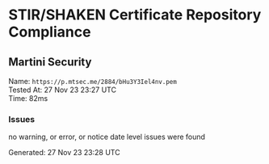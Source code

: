 # STIR/SHAKEN Certificate Repository Compliance

## Martini Security

Name: `https://p.mtsec.me/2884/bHu3Y3Iel4nv.pem`\
Tested At: 27 Nov 23 23:27 UTC\
Time: 82ms

### Issues

no warning, or error, or notice date level issues were found

Generated: 27 Nov 23 23:28 UTC